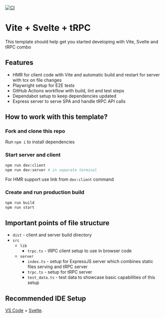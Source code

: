 [![CI](https://github.com/mishankov/vite-svelte-trpc/actions/workflows/ci.yml/badge.svg)](https://github.com/mishankov/vite-svelte-trpc/actions/workflows/ci.yml)

# Vite + Svelte + tRPC

This template should help get you started developing with Vite, Svelte and tRPC combo

## Features

- HMR for client code with Vite and automatic build and restart for server with tcx on file changes
- Playwright setup for E2E tests
- GitHub Actions workflow with build, lint and test steps
- Dependabot setup to keep dependencies updated
- Express server to serve SPA and handle tRPC API calls

## How to work with this template?

### Fork and clone this repo

Run `npm i` to install dependencies

### Start server and client

```bash
npm run dev:client
npm run dev:server # in separate terminal
```

For HMR support use link from `dev:client` command

### Create and run production build

```bash
npm run build
npm run start
```

## Important points of file structure

- `dist` - client and server build directory
- `src`
  - `lib`
    - `trpc.ts` - tRPC client setup to use in browser code
  - `server`
    - `index.ts` - setup for ExpressJS server which combines static files serving and tRPC server
    - `trpc.ts` - setup for tRPC server
    - `test_data.ts` - test data to showcase basic capabilities of this setup

## Recommended IDE Setup

[VS Code](https://code.visualstudio.com/) + [Svelte](https://marketplace.visualstudio.com/items?itemName=svelte.svelte-vscode).




